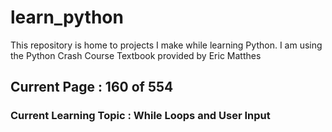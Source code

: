# learn_python

This repository is home to projects I make while learning Python. I am using the Python Crash Course Textbook provided by Eric Matthes

## Current Page : 160 of 554

### Current Learning Topic : While Loops and User Input
